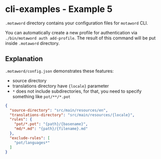 # cli-examples - Example 5

`.motaword` directory contains your configuration files for `motaword` CLI.

You can automatically create a new profile for authentication via `./bin/motaword auth add-profile`. The result of this command will be put inside `.motaword` directory.

## Explanation
`.motaword/config.json` demonstrates these features:

- source directory
- translations directory have `{locale}` parameter
- `*` does not include subdirectories, for that, you need to specify something like `pot/**/*.pot`

```json
{
  "source-directory": "src/main/resources/en",
  "translations-directory": "src/main/resources/{locale}",
  "rules": {
    "pot/*.pot": "{path}/{basename}",
    "md/*.md": "{path}/{filename}.md"
  },
  "exclude-rules": [
    "pot/languages*"
  ]
}
```